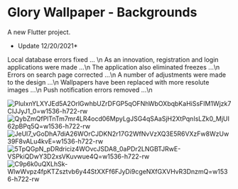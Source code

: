 # Glory Wallpaper - Backgrounds

A new Flutter project.

* Update 12/20/2021* 

Local database errors fixed ... \n
As an innovation, registration and login applications were made ...\n
The application also eliminated freezes ...\n
Errors on search page corrected ...\n
A number of adjustments were made to the design ...\n
Wallpapers have been replaced with more resolute images ...\n
Push notification errors removed ...\n


![PluIxnYLXYJEd5A2OrlGwhbUZrDFGP5qOFNhWbOXbqbKaHiSsFIM1Wjzk7CIJJyJ1_0=w1536-h722-rw](https://user-images.githubusercontent.com/53689685/141647341-ffaa6090-9ba0-44b6-a05f-d4fc00615714.png)
![QybZmQfPlTnTm7mr4LR4ocd06MpyLgJSG4qSAaSjH2XtPqnIsLZk0_MjUI62pBPq5Q=w1536-h722-rw](https://user-images.githubusercontent.com/53689685/141647348-02abb677-733b-4bcf-a3db-bbe6ab825677.png)
![JeUl7_vGoDhA7diA26WOrCJDKN2r17G2WfNvVzXQ3E5R6VXzFw8WzUw39F8vALu4kvE=w1536-h722-rw](https://user-images.githubusercontent.com/53689685/141647350-0cb1de2a-5977-4b94-8f25-9b2896861524.png)
![5TpQGpN_pDRdriciz4WOvcJSDA8_0aPDr2LNGBTJRwE-VSPkiQDwY3D2xsVKuvwue4Q=w1536-h722-rw](https://user-images.githubusercontent.com/53689685/141647353-c59a1402-fcf6-4e3e-b8dd-9e8796f2cc26.png)
![C9p6k0uQXLhSk-WlwWvpz4fpKTZsztvb6y44StXXFf6FJyDi9cgeNXfGXVHvR3DnzmQ=w1536-h722-rw](https://user-images.githubusercontent.com/53689685/141647362-ca195524-c83a-43ba-9d47-61075e9a1e39.png)
